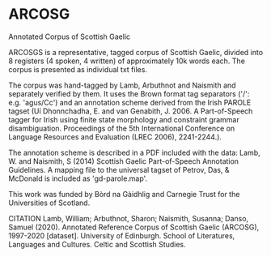 # ARCOSG
Annotated Corpus of Scottish Gaelic

ARCOSGS is a representative, tagged corpus of Scottish Gaelic, divided into 8 registers (4 spoken, 4 written) of approximately 10k words each. The corpus is presented as individual txt files. 

The corpus was hand-tagged by Lamb, Arbuthnot and Naismith and separately verified by them. It uses the Brown format tag separators ('/': e.g. 'agus/Cc') and an annotation scheme derived from the Irish PAROLE tagset (Uí Dhonnchadha, E. and van Genabith, J. 2006. A Part-of-Speech tagger for Irish using finite state morphology and constraint grammar disambiguation. Proceedings of the 5th International Conference on Language Resources and Evaluation (LREC 2006), 2241-2244.). 
 
The annotation scheme is described in a PDF included with the data: Lamb, W. and Naismith, S (2014) Scottish Gaelic Part-of-Speech Annotation Guidelines. A mapping file to the universal tagset of Petrov, Das, & McDonald is included as 'gd-parole.map'. 
 
This work was funded by Bòrd na Gàidhlig and Carnegie Trust for the Universities of Scotland.

CITATION
Lamb, William; Arbuthnot, Sharon; Naismith, Susanna; Danso, Samuel (2020). Annotated Reference Corpus of Scottish Gaelic (ARCOSG), 1997-2020 [dataset]. University of Edinburgh. School of Literatures, Languages and Cultures. Celtic and Scottish Studies. 

